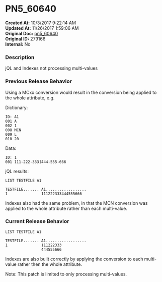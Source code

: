 # PN5_60640

**Created At:** 10/3/2017 9:22:14 AM  
**Updated At:** 11/26/2017 1:59:06 AM  
**Original Doc:** [pn5_60640](https://docs.jbase.com/36526-5-6-2-release-notes/pn5_60640)  
**Original ID:** 279166  
**Internal:** No  


### Description

jQL and Indexes not processing multi-values



### Previous Release Behavior

Using a MCxx conversion would result in the conversion being applied to the whole attribute, e.g.

Dictionary:

```
ID: A1
001 A
002 1
008 MCN
009 L
010 20
```

Data:

```
ID: 1
001 111-222-333]444-555-666
```

jQL results:

```
LIST TESTFILE A1

TESTFILE....... A1..................
1               111222333444555666
```

Indexes also had the same problem, in that the MCN conversion was applied to the whole attribute rather than each multi-value.



### Current Release Behavior

```
LIST TESTFILE A1

TESTFILE....... A1..................
1               111222333
                444555666
```

Indexes are also built correctly by applying the conversion to each multi-value rather then the whole attribute.

Note: This patch is limited to only processing multi-values.
